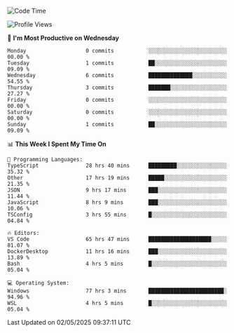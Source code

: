 <!--START_SECTION:waka-->
![Code Time](http://img.shields.io/badge/Code%20Time-4%2C831%20hrs%2059%20mins-blue)

![Profile Views](http://img.shields.io/badge/Profile%20Views-0-blue)

📅 **I'm Most Productive on Wednesday** 

```text
Monday                   0 commits           ░░░░░░░░░░░░░░░░░░░░░░░░░   00.00 % 
Tuesday                  1 commits           ██░░░░░░░░░░░░░░░░░░░░░░░   09.09 % 
Wednesday                6 commits           ██████████████░░░░░░░░░░░   54.55 % 
Thursday                 3 commits           ███████░░░░░░░░░░░░░░░░░░   27.27 % 
Friday                   0 commits           ░░░░░░░░░░░░░░░░░░░░░░░░░   00.00 % 
Saturday                 0 commits           ░░░░░░░░░░░░░░░░░░░░░░░░░   00.00 % 
Sunday                   1 commits           ██░░░░░░░░░░░░░░░░░░░░░░░   09.09 % 
```


📊 **This Week I Spent My Time On** 

```text
💬 Programming Languages: 
TypeScript               28 hrs 40 mins      █████████░░░░░░░░░░░░░░░░   35.32 % 
Other                    17 hrs 19 mins      █████░░░░░░░░░░░░░░░░░░░░   21.35 % 
JSON                     9 hrs 17 mins       ███░░░░░░░░░░░░░░░░░░░░░░   11.44 % 
JavaScript               8 hrs 9 mins        ███░░░░░░░░░░░░░░░░░░░░░░   10.06 % 
TSConfig                 3 hrs 55 mins       █░░░░░░░░░░░░░░░░░░░░░░░░   04.84 % 

🔥 Editors: 
VS Code                  65 hrs 47 mins      ████████████████████░░░░░   81.07 % 
DockerDesktop            11 hrs 16 mins      ███░░░░░░░░░░░░░░░░░░░░░░   13.89 % 
Bash                     4 hrs 5 mins        █░░░░░░░░░░░░░░░░░░░░░░░░   05.04 % 

💻 Operating System: 
Windows                  77 hrs 3 mins       ████████████████████████░   94.96 % 
WSL                      4 hrs 5 mins        █░░░░░░░░░░░░░░░░░░░░░░░░   05.04 % 
```


 Last Updated on 02/05/2025 09:37:11 UTC
<!--END_SECTION:waka-->
